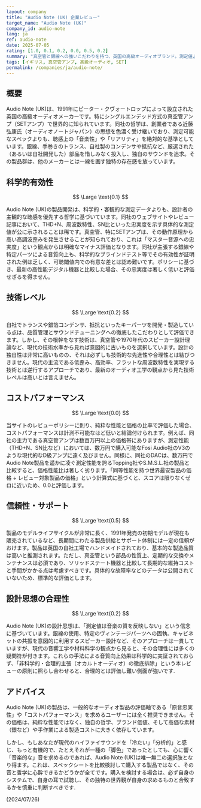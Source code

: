 ```yaml
---
layout: company
title: "Audio Note (UK) 企業レビュー"
target_name: "Audio Note (UK)"
company_id: audio-note
lang: ja
ref: audio-note
date: 2025-07-05
rating: [1.0, 0.1, 0.2, 0.0, 0.5, 0.2]
summary: "真空管と銀線への強いこだわりを持つ、英国の高級オーディオブランド。測定値よりも主観的な音楽性を重視する独自の哲学を貫くが、その結果、製品は極めて高価であり、現代の技術水準から見たコストパフォーマンスは著しく低い。独自の音響哲学に深く共感する熱心なファン向けの製品と言える。"
tags: [イギリス, 真空管アンプ, 高級オーディオ, SET]
permalink: /companies/ja/audio-note/
---
```


## 概要

Audio Note (UK)は、1991年にピーター・クヴォートロップによって設立された英国の高級オーディオメーカーです。特にシングルエンデッド方式の真空管アンプ（SETアンプ）で世界的に知られています。同社の哲学は、創業者である近藤弘康氏（オーディオノートジャパン）の思想を色濃く受け継いでおり、測定可能なスペックよりも、聴感上の「音楽性」や「リアリティ」を絶対的な基準としています。銀線、手巻きのトランス、自社製のコンデンサや抵抗など、厳選された（あるいは自社開発した）部品を惜しみなく投入し、独自のサウンドを追求。その製品群は、他のメーカーとは一線を画す独特の存在感を放っています。

## 科学的有効性

$$ \Large \text{0.1} $$

Audio Note (UK)の製品開発は、科学的・客観的な測定データよりも、設計者の主観的な聴感を優先する哲学に基づいています。同社のウェブサイトやレビュー記事において、THD+N、周波数特性、SN比といった忠実度を示す具体的な測定値が公に示されることは稀です。真空管、特にSETアンプは、その動作原理から高い高調波歪みを発生させることが知られており、これは「マスター音源への忠実度」という観点からは明確なマイナス評価となります。同社が主張する銀線や特定パーツによる音質向上も、科学的なブラインドテスト等でその有効性が証明された例は乏しく、可聴閾値内での有意な差とは認め難いです。ポリシーに基づき、最新の高性能デジタル機器と比較した場合、その忠実度は著しく低いと評価せざるを得ません。

## 技術レベル

$$ \Large \text{0.2} $$

自社でトランスや銀箔コンデンサ、抵抗といったキーパーツを開発・製造している点は、品質管理とサウンドチューニングへの徹底したこだわりとして評価できます。しかし、その根幹をなす技術は、真空管や1970年代のスピーカー設計理論など、現代の技術水準から見れば意図的に古いものを選択しています。設計の独自性は非常に高いものの、それは必ずしも技術的な先進性や合理性とは結びつきません。現代の主流である低歪み、高効率、フラットな周波数特性を実現する技術とは逆行するアプローチであり、最新のオーディオ工学の観点から見た技術レベルは高いとは言えません。

## コストパフォーマンス

$$ \Large \text{0.0} $$

当サイトのレビューポリシーに則り、純粋な性能と価格の比率で評価した場合、コストパフォーマンスは計測不可能なほど低いと結論付けられます。例えば、同社の主力である真空管アンプは数百万円以上の価格帯にありますが、測定性能（THD+N、SN比など）においては、数万円で購入可能なFosi Audio社のV3のような現代的なD級アンプに遠く及びません。同様に、同社のDACは、数万円でAudio Note製品を遥かに凌ぐ測定性能を誇るTopping社やS.M.S.L.社の製品と比較すると、価格性能比は著しく劣ります。「同等性能を持つ世界最安製品の価格 ÷ レビュー対象製品の価格」という計算式に基づくと、スコアは限りなくゼロに近いため、0.0と評価します。

## 信頼性・サポート

$$ \Large \text{0.5} $$

製品のモデルライフサイクルが非常に長く、1991年発売の初期モデルが現在も販売されているなど、長期間にわたる製品供給とサポート体制には一定の信頼がおけます。製品は英国の自社工場でハンドメイドされており、基本的な製造品質は高いと推測されます。ただし、真空管という部品の性質上、定期的な交換やメンテナンスは必須であり、ソリッドステート機器と比較して長期的な維持コストと手間がかかる点は考慮すべきです。具体的な故障率などのデータは公開されていないため、標準的な評価とします。

## 設計思想の合理性

$$ \Large \text{0.2} $$

Audio Note (UK)の設計思想は、「測定値は音楽の質を反映しない」という信念に基づいています。銀線の使用、特定のヴィンテージパーツへの固執、キャビネットの共振を意図的に利用するスピーカー設計など、そのアプローチは一貫していますが、現代の音響工学や材料科学の観点から見ると、その合理性には多くの疑問符が付きます。これらの手法による音質向上効果は科学的に実証されておらず、「非科学的・合理的主張（オカルトオーディオ）の徹底排除」という本レビューの原則に照らし合わせると、合理的とは評価し難い側面が強いです.

## アドバイス

Audio Note (UK)の製品は、一般的なオーディオ製品の評価軸である「原音忠実性」や「コストパフォーマンス」を求めるユーザーには全く推奨できません。その価格は、純粋な性能ではなく、独自の哲学、ブランド価値、そして高価な素材（銀など）や手作業による製造コストに大きく依存しています。

しかし、もしあなたが現代のハイファイサウンドを「冷たい」「分析的」と感じ、もっと有機的で、たとえそれが一種の「脚色」であったとしても、心に響く「音楽的な」音を求めるのであれば、Audio Note (UK)は唯一無二の選択肢となり得ます。これは、スペックシートを比較検討して購入する製品ではなく、その音と哲学に心酔できるかどうかが全てです。購入を検討する場合は、必ず自身のシステムで、自身の耳で試聴し、その独特の世界観が自身の求めるものと合致するかを慎重に判断すべきです.

(2024/07/26)
